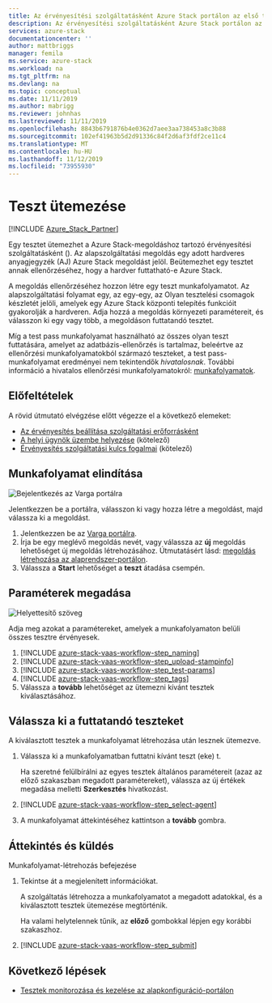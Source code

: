 ```yaml
---
title: Az érvényesítési szolgáltatásként Azure Stack portálon az első teszt ütemtervének megadásához | Microsoft Docs
description: Az érvényesítési szolgáltatásként Azure Stack portálon az első teszt beütemezhet.
services: azure-stack
documentationcenter: ''
author: mattbriggs
manager: femila
ms.service: azure-stack
ms.workload: na
ms.tgt_pltfrm: na
ms.devlang: na
ms.topic: conceptual
ms.date: 11/11/2019
ms.author: mabrigg
ms.reviewer: johnhas
ms.lastreviewed: 11/11/2019
ms.openlocfilehash: 8843b6791876b4e0362d7aee3aa738453a8c3b88
ms.sourcegitcommit: 102ef41963b5d2d91336c84f2d6af3fdf2ce11c4
ms.translationtype: MT
ms.contentlocale: hu-HU
ms.lasthandoff: 11/12/2019
ms.locfileid: "73955930"
---
```

# <a name="scheduling-a-test"></a>Teszt ütemezése

[!INCLUDE [Azure_Stack_Partner](./includes/azure-stack-partner-appliesto.md)]

Egy tesztet ütemezhet a Azure Stack-megoldáshoz tartozó érvényesítési szolgáltatásként (). Az alapszolgáltatási megoldás egy adott hardveres anyagjegyzék (AJ) Azure Stack megoldást jelöl. Beütemezhet egy tesztet annak ellenőrzéséhez, hogy a hardver futtatható-e Azure Stack.

A megoldás ellenőrzéséhez hozzon létre egy teszt munkafolyamatot. Az alapszolgáltatási folyamat egy, az egy-egy, az Olyan tesztelési csomagok készletét jelöli, amelyek egy Azure Stack központi telepítés funkcióit gyakorolják a hardveren. Adja hozzá a megoldás környezeti paramétereit, és válasszon ki egy vagy több, a megoldáson futtatandó tesztet.

Míg a test pass munkafolyamat használható az összes olyan teszt futtatására, amelyet az adatbázis-ellenőrzés is tartalmaz, beleértve az ellenőrzési munkafolyamatokból származó teszteket, a test pass-munkafolyamat eredményei nem tekintendők *hivatalosnak*. További információ a hivatalos ellenőrzési munkafolyamatokról: [munkafolyamatok](azure-stack-vaas-key-concepts.md#workflows).

## <a name="prerequisites"></a>Előfeltételek

A rövid útmutató elvégzése előtt végezze el a következő elemeket:

- [Az érvényesítés beállítása szolgáltatási erőforrásként](azure-stack-vaas-set-up-resources.md)
- [A helyi ügynök üzembe helyezése](azure-stack-vaas-local-agent.md) (kötelező)
- [Érvényesítés szolgáltatási kulcs fogalmai](azure-stack-vaas-key-concepts.md) (kötelező)

## <a name="start-a-workflow"></a>Munkafolyamat elindítása

![Bejelentkezés az Varga portálra](media/vaas_portalsignin.png)

Jelentkezzen be a portálra, válasszon ki vagy hozza létre a megoldást, majd válassza ki a megoldást.

1. Jelentkezzen be az [Varga portálra](https://azurestackvalidation.com).
2. Írja be egy meglévő megoldás nevét, vagy válassza az **új** megoldás lehetőséget új megoldás létrehozásához. Útmutatásért lásd: [megoldás létrehozása az alaprendszer-portálon](azure-stack-vaas-key-concepts.md#create-a-solution-in-the-vaas-portal).
3. Válassza a **Start** lehetőséget a **teszt** átadása csempén.

## <a name="specify-parameters"></a>Paraméterek megadása

![Helyettesítő szöveg](media/vaas_test_pass_parameters.png)

Adja meg azokat a paramétereket, amelyek a munkafolyamaton belüli összes tesztre érvényesek.

1. [!INCLUDE [azure-stack-vaas-workflow-step_naming](includes/azure-stack-vaas-workflow-step_naming.md)]
2. [!INCLUDE [azure-stack-vaas-workflow-step_upload-stampinfo](includes/azure-stack-vaas-workflow-step_upload-stampinfo.md)]
3. [!INCLUDE [azure-stack-vaas-workflow-step_test-params](includes/azure-stack-vaas-workflow-step_test-params.md)]
4. [!INCLUDE [azure-stack-vaas-workflow-step_tags](includes/azure-stack-vaas-workflow-step_tags.md)]
5. Válassza a **tovább** lehetőséget az ütemezni kívánt tesztek kiválasztásához.

## <a name="select-tests-to-run"></a>Válassza ki a futtatandó teszteket

A kiválasztott tesztek a munkafolyamat létrehozása után lesznek ütemezve.

1. Válassza ki a munkafolyamatban futtatni kívánt teszt (eke) t.

    Ha szeretné felülbírálni az egyes tesztek általános paramétereit (azaz az előző szakaszban megadott paramétereket), válassza az új értékek megadása melletti **Szerkesztés** hivatkozást.

1. [!INCLUDE [azure-stack-vaas-workflow-step_select-agent](includes/azure-stack-vaas-workflow-step_select-agent.md)]

1. A munkafolyamat áttekintéséhez kattintson a **tovább** gombra.

## <a name="review-and-submit"></a>Áttekintés és küldés

Munkafolyamat-létrehozás befejezése

1. Tekintse át a megjelenített információkat.

    A szolgáltatás létrehozza a munkafolyamatot a megadott adatokkal, és a kiválasztott tesztek ütemezése megtörténik.

    Ha valami helytelennek tűnik, az **előző** gombokkal lépjen egy korábbi szakaszhoz.

1. [!INCLUDE [azure-stack-vaas-workflow-step_submit](includes/azure-stack-vaas-workflow-step_submit.md)]

## <a name="next-steps"></a>Következő lépések

- [Tesztek monitorozása és kezelése az alapkonfiguráció-portálon](azure-stack-vaas-monitor-test.md)
